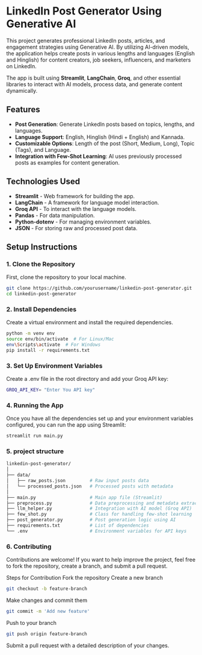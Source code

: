 # LinkedIn Post Generator Using Generative AI

This project generates professional LinkedIn posts, articles, and engagement strategies using Generative AI. By utilizing AI-driven models, the application helps create posts in various lengths and languages (English and Hinglish) for content creators, job seekers, influencers, and marketers on LinkedIn.

The app is built using **Streamlit**, **LangChain**, **Groq**, and other essential libraries to interact with AI models, process data, and generate content dynamically.

## Features

- **Post Generation**: Generate LinkedIn posts based on topics, lengths, and languages.
- **Language Support**: English, Hinglish (Hindi + English) and Kannada.
- **Customizable Options**: Length of the post (Short, Medium, Long), Topic (Tags), and Language.
- **Integration with Few-Shot Learning**: AI uses previously processed posts as examples for content generation.

## Technologies Used

- **Streamlit** - Web framework for building the app.
- **LangChain** - A framework for language model interaction.
- **Groq API** - To interact with the language models.
- **Pandas** - For data manipulation.
- **Python-dotenv** - For managing environment variables.
- **JSON** - For storing raw and processed post data.

## Setup Instructions

### 1. Clone the Repository

First, clone the repository to your local machine.

```bash
git clone https://github.com/yourusername/linkedin-post-generator.git
cd linkedin-post-generator
```

### 2. Install Dependencies
Create a virtual environment and install the required dependencies.
```bash
python -m venv env
source env/bin/activate  # For Linux/Mac
env\Scripts\activate  # For Windows
pip install -r requirements.txt
```

### 3. Set Up Environment Variables
Create a .env file in the root directory and add your Groq API key:
```bash
GROQ_API_KEY= "Enter You API key"
```

### 4. Running the App
Once you have all the dependencies set up and your environment variables configured, you can run the app using Streamlit:
```bash
streamlit run main.py
```

### 5. project structure
```bash
linkedin-post-generator/
│
├── data/
│   ├── raw_posts.json         # Raw input posts data
│   └── processed_posts.json   # Processed posts with metadata
│
├── main.py                    # Main app file (Streamlit)
├── preprocess.py              # Data preprocessing and metadata extraction
├── llm_helper.py              # Integration with AI model (Groq API)
├── few_shot.py                # Class for handling few-shot learning
├── post_generator.py          # Post generation logic using AI
├── requirements.txt           # List of dependencies
└── .env                       # Environment variables for API keys
```

### 6. Contributing
Contributions are welcome! If you want to help improve the project, feel free to fork the repository, create a branch, and submit a pull request.

Steps for Contribution
Fork the repository
Create a new branch 
```bash
git checkout -b feature-branch
```
Make changes and commit them 
```bash
git commit -m 'Add new feature'
```
Push to your branch 
```bash
git push origin feature-branch
```
Submit a pull request with a detailed description of your changes.







